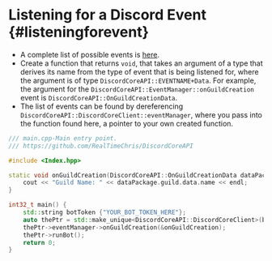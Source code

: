 Listening for a Discord Event {#listeningforevent}
============
- A complete list of possible events is [here](https://discord.com/developers/docs/topics/gateway#commands-and-events-gateway-events).
- Create a function that returns `void`, that takes an argument of a type that derives its name from the type of event that is being listened for, where the argument is of type `DiscordCoreAPI::EVENTNAME+Data`. For example, the argument for the `DiscordCoreAPI::EventManager::onGuildCreation` event is `DiscordCoreAPI::OnGuildCreationData`.
- The list of events can be found by dereferencing `DiscordCoreAPI::DiscordCoreClient::eventManager`, where you pass into the function found here, a pointer to your own created function.

```cpp
/// main.cpp-Main entry point.
/// https://github.com/RealTimeChris/DiscordCoreAPI

#include <Index.hpp>

static void onGuildCreation(DiscordCoreAPI::OnGuildCreationData dataPackage) {
	cout << "Guild Name: " << dataPackage.guild.data.name << endl;
}

int32_t main() {
	std::string botToken {"YOUR_BOT_TOKEN_HERE"};
	auto thePtr = std::make_unique<DiscordCoreAPI::DiscordCoreClient>(botToken, "!");
	thePtr->eventManager->onGuildCreation(&onGuildCreation);
	thePtr->runBot();
	return 0;
}
```